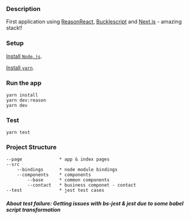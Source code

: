 

### Description

First application using [ReasonReact](https://reasonml.github.io/reason-react/), [Bucklescript](https://bucklescript.github.io) and [Next.js](https://nextjs.org) -  amazing stack!! 
### Setup


[Install `Node.js`](https://nodejs.org/en/).

[Install `yarn`](https://yarnpkg.com/en/docs/install).

### Run the app

```
yarn install
yarn dev:reason
yarn dev 
```

### Test
```
yarn test 
```


### Project Structure
```
--page              * app & index pages
--src
    --bindings      * node module bindings
    --components    * components
        --base      * common components
        --contact   * business componet - contact
--test              * jest test cases  
```

##### About test failure: Getting issues with bs-jest & jest due to some babel script transformation

